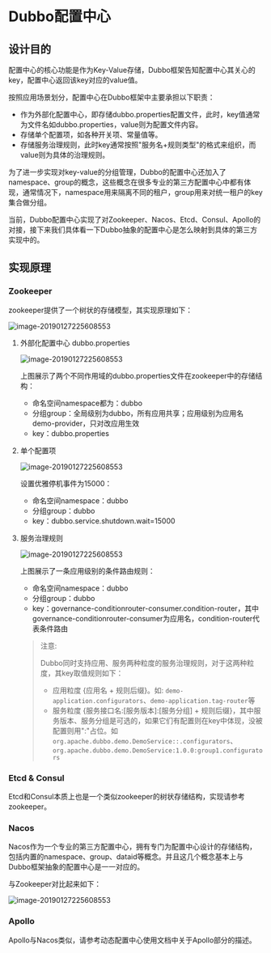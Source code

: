 # Dubbo配置中心

## 设计目的
配置中心的核心功能是作为Key-Value存储，Dubbo框架告知配置中心其关心的key，配置中心返回该key对应的value值。

按照应用场景划分，配置中心在Dubbo框架中主要承担以下职责：

- 作为外部化配置中心，即存储dubbo.properties配置文件，此时，key值通常为文件名如dubbo.properties，value则为配置文件内容。
- 存储单个配置项，如各种开关项、常量值等。
- 存储服务治理规则，此时key通常按照"服务名+规则类型"的格式来组织，而value则为具体的治理规则。

为了进一步实现对key-value的分组管理，Dubbo的配置中心还加入了namespace、group的概念，这些概念在很多专业的第三方配置中心中都有体现，通常情况下，namespace用来隔离不同的租户，group用来对统一租户的key集合做分组。

当前，Dubbo配置中心实现了对Zookeeper、Nacos、Etcd、Consul、Apollo的对接，接下来我们具体看一下Dubbo抽象的配置中心是怎么映射到具体的第三方实现中的。

## 实现原理

### Zookeeper

zookeeper提供了一个树状的存储模型，其实现原理如下：

![image-20190127225608553](/img/configcenter_zk_model.jpg)

1. 外部化配置中心 dubbo.properties

   ![image-20190127225608553](/img/configcenter_zk_properties.jpg)
   
   上图展示了两个不同作用域的dubbo.properties文件在zookeeper中的存储结构：
   - 命名空间namespace都为：dubbo
   - 分组group：全局级别为dubbo，所有应用共享；应用级别为应用名demo-provider，只对改应用生效
   - key：dubbo.properties
   
2. 单个配置项

   ![image-20190127225608553](/img/configcenter_zk_singleitem.jpg)
   
   设置优雅停机事件为15000：
   - 命名空间namespace：dubbo
   - 分组group：dubbo
   - key：dubbo.service.shutdown.wait=15000
     
3. 服务治理规则

    ![image-20190127225608553](/img/configcenter_zk_rule.jpg)
    
    上图展示了一条应用级别的条件路由规则：
    
    - 命名空间namespace：dubbo
    - 分组group：dubbo
    - key：governance-conditionrouter-consumer.condition-router，其中governance-conditionrouter-consumer为应用名，condition-router代表条件路由
    
    
    > 注意:
    >
    > Dubbo同时支持应用、服务两种粒度的服务治理规则，对于这两种粒度，其key取值规则如下：
    > * 应用粒度 {应用名 + 规则后缀}。如: `demo-application.configurators`、`demo-application.tag-router`等
    > * 服务粒度 {服务接口名:[服务版本]:[服务分组] + 规则后缀}，其中服务版本、服务分组是可选的，如果它们有配置则在key中体现，没被配置则用":"占位。如
    > `org.apache.dubbo.demo.DemoService::.configurators`、`org.apache.dubbo.demo.DemoService:1.0.0:group1.configurators`

### Etcd & Consul

Etcd和Consul本质上也是一个类似zookeeper的树状存储结构，实现请参考zookeeper。

### Nacos

Nacos作为一个专业的第三方配置中心，拥有专门为配置中心设计的存储结构，包括内置的namespace、group、dataid等概念。并且这几个概念基本上与Dubbo框架抽象的配置中心是一一对应的。

与Zookeeper对比起来如下：

![image-20190127225608553](/img/configcenter_nacos_model.jpg)

### Apollo

Apollo与Nacos类似，请参考动态配置中心使用文档中关于Apollo部分的描述。

